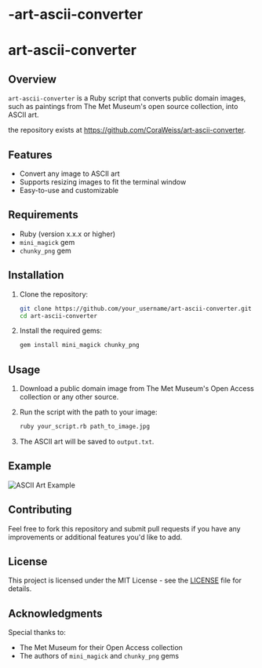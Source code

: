 # -art-ascii-converter
# art-ascii-converter

## Overview
`art-ascii-converter` is a Ruby script that converts public domain images, such as paintings from The Met Museum's open source collection, into ASCII art.

the repository exists at https://github.com/CoraWeiss/art-ascii-converter.

## Features
- Convert any image to ASCII art
- Supports resizing images to fit the terminal window
- Easy-to-use and customizable

## Requirements
- Ruby (version x.x.x or higher)
- `mini_magick` gem
- `chunky_png` gem

## Installation
1. Clone the repository:
    ```sh
    git clone https://github.com/your_username/art-ascii-converter.git
    cd art-ascii-converter
    ```

2. Install the required gems:
    ```sh
    gem install mini_magick chunky_png
    ```

## Usage
1. Download a public domain image from The Met Museum's Open Access collection or any other source.
2. Run the script with the path to your image:
    ```sh
    ruby your_script.rb path_to_image.jpg
    ```

3. The ASCII art will be saved to `output.txt`.

## Example
![ASCII Art Example](path_to_example_image.png)

## Contributing
Feel free to fork this repository and submit pull requests if you have any improvements or additional features you'd like to add.

## License
This project is licensed under the MIT License - see the [LICENSE](LICENSE) file for details.

## Acknowledgments
Special thanks to:
- The Met Museum for their Open Access collection
- The authors of `mini_magick` and `chunky_png` gems

